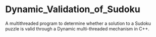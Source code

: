 # Dynamic_Validation_of_Sudoku
A multithreaded program to determine whether a solution to a Sudoku puzzle is valid through a Dynamic multi-threaded mechanism in C++.
